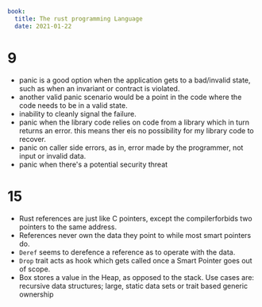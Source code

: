 ```yml
book: 
  title: The rust programming Language
  date: 2021-01-22
```

# 9
- panic is a good option when the application gets to a bad/invalid state, such as when an invariant or contract is violated.
- another valid panic scenario would be a point in the code where the code needs to be in a valid state. 
- inability to cleanly signal the failure.
- panic when the library code relies on code from a library which in turn returns an error. this means ther eis no possibility for my library code to recover.
- panic on caller side errors, as in, error made by the programmer, not input or invalid data.
- panic when there's a potential security threat

# 15
- Rust references are just like C pointers, except the compilerforbids two pointers to the same address.
- References never own the data they point to while most smart pointers do.
- `Deref` seems to derefence a reference as to operate with the data.
- `Drop` trait acts as hook which gets called once a Smart Pointer goes out of scope.
- Box stores a value in the Heap, as opposed to the stack. Use cases are: recursive data structures; large, static data sets or trait based generic ownership
